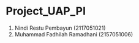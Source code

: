 # Project_UAP_PI

1. Nindi Restu Pembayun        (2117051021)
2. Muhammad Fadhilah Ramadhani (2157051006)
